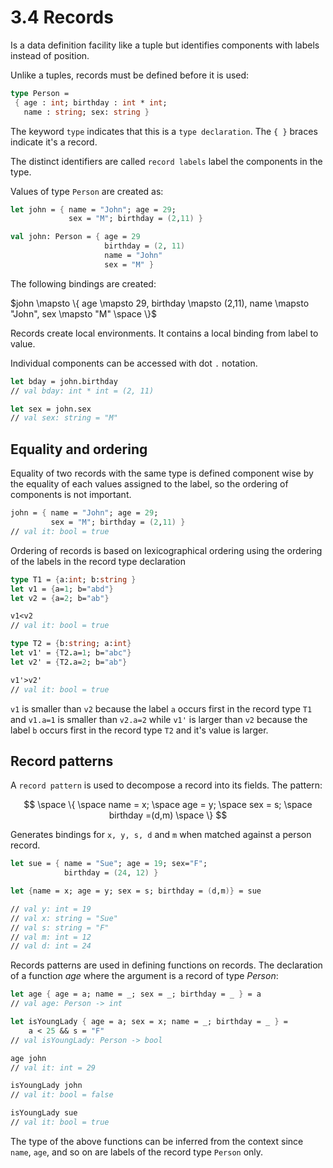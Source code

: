 ﻿# 3.4 Records

Is a data definition facility like a tuple but identifies components with labels instead of position.

Unlike a tuples, records must be defined before it is used:

```fsharp
type Person =
 { age : int; birthday : int * int;
   name : string; sex: string }
```

The keyword `type` indicates that this is a `type declaration`. The `{ }` braces indicate it's a record.

The distinct identifiers are called `record labels` label the components in the type.

Values of type `Person` are created as:

```fsharp
let john = { name = "John"; age = 29;
             sex = "M"; birthday = (2,11) }

val john: Person = { age = 29
                     birthday = (2, 11)
                     name = "John"
                     sex = "M" }
```

The following bindings are created:

$john \mapsto \{ age \mapsto 29, birthday \mapsto (2,11), name \mapsto "John", sex \mapsto "M" \space \}$

Records create local environments. It contains a local binding from label to value.

Individual components can be accessed with dot `.` notation.

```fsharp
let bday = john.birthday
// val bday: int * int = (2, 11)

let sex = john.sex
// val sex: string = "M"
```

## Equality and ordering

Equality of two records with the same type is defined component wise by the equality of each values assigned to the label, so the ordering of components is not important.

```fsharp
john = { name = "John"; age = 29;
         sex = "M"; birthday = (2,11) }
// val it: bool = true
```

Ordering of records is based on lexicographical ordering using the ordering of the labels in the record type declaration

```fsharp
type T1 = {a:int; b:string }
let v1 = {a=1; b="abd"}
let v2 = {a=2; b="ab"}

v1<v2
// val it: bool = true

type T2 = {b:string; a:int}
let v1' = {T2.a=1; b="abc"}
let v2' = {T2.a=2; b="ab"}

v1'>v2'
// val it: bool = true
```

`v1` is smaller than `v2` because the label `a` occurs first in the record type `T1` and `v1.a=1` is smaller than `v2.a=2` while `v1'` is larger than `v2` because the label `b` occurs first in the record type `T2` and it's value is larger.

## Record patterns

A `record pattern` is used to decompose a record into its fields. The pattern:

$$
\space \{ \space name = x; \space age = y; \space sex = s; \space birthday =(d,m) \space \}
$$

Generates bindings for `x, y, s, d` and `m` when matched against a person record.

```fsharp
let sue = { name = "Sue"; age = 19; sex="F";
            birthday = (24, 12) }

let {name = x; age = y; sex = s; birthday = (d,m)} = sue

// val y: int = 19
// val x: string = "Sue"
// val s: string = "F"
// val m: int = 12
// val d: int = 24
```

Records patterns are used in defining functions on records. The declaration
of a function $age$ where the argument is a record of type $Person$:

```fsharp
let age { age = a; name = _; sex = _; birthday = _ } = a
// val age: Person -> int

let isYoungLady { age = a; sex = x; name = _; birthday = _ } =
    a < 25 && s = "F"
// val isYoungLady: Person -> bool

age john
// val it: int = 29

isYoungLady john
// val it: bool = false

isYoungLady sue
// val it: bool = true
```

The type of the above functions can be inferred from the context since `name`, `age`, and so
on are labels of the record type `Person` only.
